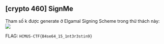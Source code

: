 ## [crypto 460] SignMe

Tham số k được generate ở Elgamal Signing Scheme trong thử thách này: 
<img src="https://render.githubusercontent.com/render/math?math=\sum_{n=1} ^{\infty} a_i b_i">

FLAG: `HCMUS-CTF{B4se64_15_1nt3r3stin9}`
